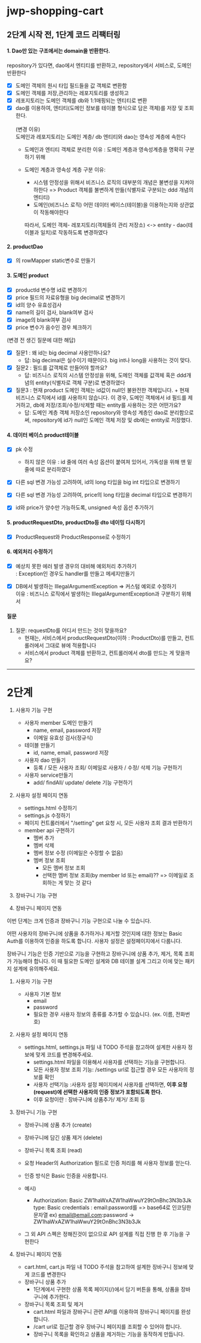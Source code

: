 # jwp-shopping-cart

## 2단계 시작 전, 1단계 코드 리팩터링
#### 1. Dao만 있는 구조에서는 domain을 반환한다. 
   repository가 있다면, dao에서 엔티티를 반환하고, repository에서 서비스로, 도메인 반환한다
   - [x] 도메인 객체의 원시 타입 필드들을 값 객체로 변환함
   - [x] 도메인 객체를 저장,관리하는 레포지토리를 생성하고
   - [x] 레포지토리는 도메인 객체를 db와 1:1매핑되는 엔티티로 변환
   - [x] dao를 이용하여, 엔티티(도메인 정보를 테이블 형식으로 담은 객체)를 저장 및 조회한다.
   </br></br>
   (변경 이유)</br>
   도메인과 레포지토리는 도메인 계층/ db 엔티티와 dao는 영속성 계층에 속한다
     - 도메인과 엔티티 객체로 분리한 이유 : 도메인 계층과 영속성계층을 명확히 구분하기 위해
     - 도메인 계층과 영속성 계층 구분 이유:
         - 시스템 안정성을 위해서 비즈니스 로직의 대부분의 개념은 불변성을 지켜야하한다 => Product 객체를 불변하게 만듦(식별자로 구분되는 ddd 개념의 엔티티)
         - 도메인(비즈니스 로직) 어떤 데이터 베이스(테이블)을 이용하는지와 상관없이 작동해야한다

       따라서, 도메인 객체- 레포지토리(객체들의 관리 저장소) <-> entity - dao(테이블과 일치)로 작동하도록 변경하였다

#### 2. productDao
   - [X] 의 rowMapper static변수로 만들기
    
#### 3. 도메인 product
   - [X] productId 변수명 id로 변경하기
   - [X] price 필드의 자료유형을 big decimal로 변경하기
   - [x] id의 양수 유효성검사
   - [x] name의 길이 검사, blank여부 검사
   - [x] image의 blank여부 검사
   - [x] price 변수가 음수인 경우 체크하기
     
   (변경 전 생긴 질문에 대한 해답)
   - [X] 질문1 : 왜 id는 big decimal 사용안하나요?
     - 답: big decimal은 실수이기 때문이다. big int나 long을 사용하는 것이 맞다.
   - [X] 질문2 : 필드를 값객체로 만들어야 할까요?
     - 답: 비즈니스 로직의 시스템 안정성을 위해, 도메인 객체를 값객체 혹은 ddd개념의 entity(식별자로 객체 구분)로 변경하였다
   - [X] 질문3 : 현재 product 도메인 객체는 id값이 null인 불완전한 객체입니다. + 현재 비즈니스 로직에서 id를 사용하지 않습니다.
     이 경우, 도메인 객체에서 id 필드를 제거하고, db에 저장/조회/수정/삭제할 때는 entity를 사용하는 것은 어떤가요?
     - 답: 도메인 계층 객체 저장소인 repository와 영속성 계층인 dao로 분리함으로써, 
        repository에 id가 null인 도메인 객체 저장 및 db에는 entity로 저장했다.

#### 4. 데이터 베이스 product테이블
   - [x] pk 수정
     - 하지 않은 이유 : id 줄에 여러 속성 옵션이 붙여져 있어서, 가독성을 위해 맨 밑줄에 따로 분리하였다
   - [x] 다른 sql 변경 가능성 고려하여, id의 long 타입을 big int 타입으로 변경하기
   - [x] 다른 sql 변경 가능성 고려하여, price의 long 타입을 decimal 타입으로 변경하기
   - [x] id와 price가 양수만 가능하도록, unsigned 속성 옵션 추가하기


#### 5. productRequestDto, productDto등 dto 네이밍 다시하기
   - [x] ProductRequest와 ProductResponse로 수정하기

#### 6. 예외처리 수정하기
  - [x] 예상치 못한 에러 발생 경우의 대비해 예외처리 추가하기
    </br>: Exception인 경우도 handler를 만들고 메세지만들기
  - [x] DB에서 발생하는 IllegalArgumentException => 커스텀 예외로 수정하기
    </br>이유 : 비즈니스 로직에서 발생하는 IllegalArgumentException과 구분하기 위해서


#### 질문
1. 질문: requestDto를 어디서 만드는 것이 맞을까요?
   - 현재는, 서비스에서 productRequestDto(이하 : ProductDto)를 만들고, 컨트롤러에서 그대로 뷰에 적용합니다
   - 서비스에서 product 객체를 반환하고, 컨트롤러에서 dto를 만드는 게 맞을까요?


---

# 2단계
1. 사용자 기능 구현
   - 사용자 member 도메인 만들기
     - name, email, password 저장
     - 이메일 유효성 검사(정규식)
   - 테이블 만들기
     - id, name, email, password 저장
   - 사용자 dao 만들기
     - 등록 / 모든 사용자 조회/ 이메일로 사용자 / 수정/ 삭제 기능 구현하기
   - 사용자 service만들기
     - add/ findAll/ update/ delete 기능 구현하기
   
2. 사용자 설정 페이지 연동
   - settings.html 수정하기
   - settings.js 수정하기
   - 페이지 컨트롤러에서 "/setting" get 요청 시, 모든 사용자 조회 결과 반환하기
   - member api 구현하기
     - 멤버 추가
     - 멤버 삭제
     - 멤버 정보 수정 (이메일은 수정할 수 없음)
     - 멤버 정보 조회
       - 모든 멤버 정보 조회
       - 선택한 멤버 정보 조회(by member Id 또는 email)?? => 이메일로 조회하는 게 맞는 것 같다

3. 장바구니 기능 구현
4. 장바구니 페이지 연동

이번 단계는 크게 인증과 장바구니 기능 구현으로 나눌 수 있습니다.

어떤 사용자의 장바구니에 상품을 추가하거나 제거할 것인지에 대한 정보는 Basic Auth를 이용하여 인증을 하도록 합니다. 사용자 설정은 설정페이지에서 다룹니다.

장바구니 기능은 인증 기반으로 기능을 구현하고 장바구니에 상품 추가, 제거, 목록 조회가 가능해야 합니다. 이 때 필요한 도메인 설계와 DB 테이블 설계 그리고 이에 맞는 패키지 설계에 유의해주세요.

1. 사용자 기능 구현
   - 사용자 기본 정보
      - email
      - password
      - 필요한 경우 사용자 정보의 종류를 추가할 수 있습니다. (ex. 이름, 전화번호)
   
2. 사용자 설정 페이지 연동
   - settings.html, settings.js 파일 내 TODO 주석을 참고하여 설계한 사용자 정보에 맞게 코드를 변경해주세요. 
     - settings.html 파일을 이용해서 사용자를 선택하는 기능을 구현합니다.
     - 모든 사용자 정보 조회 기능: /settings url로 접근할 경우 모든 사용자의 정보를 확인
     - 사용자 선택기능 :사용자 설정 페이지에서 사용자를 선택하면, **이후 요청(request)에 선택한 사용자의 인증 정보가 포함되도록 한다.** 
     - 이후 요청이란 : 장바구니에 상품추가/ 제거/ 조회 등
       
3. 장바구니 기능 구현
   - 장바구니에 상품 추가 (create)
   - 장바구니에 담긴 상품 제거 (delete)
   - 장바구니 목록 조회 (read)
   
   - 요청 Header의 Authorization 필드로 인증 처리를 해 사용자 정보를 얻는다.
   - 인증 방식은 Basic 인증을 사용합니다.
   
   - 예시)
     - Authorization: Basic ZW1haWxAZW1haWwuY29tOnBhc3N3b3Jk
        type: Basic
        credentials : email:password를  => base64로 인코딩한 문자열
        ex) email@email.com:password -> ZW1haWxAZW1haWwuY29tOnBhc3N3b3Jk
     
   - 그 외 API 스펙은 정해진것이 없으므로 API 설계를 직접 진행 한 후 기능을 구현한다

4. 장바구니 페이지 연동
   - cart.html, cart.js 파일 내 TODO 주석을 참고하여 설계한 장바구니 정보에 맞게 코드를 변경한다
   - 장바구니 상품 추가
     - 1단계에서 구현한 상품 목록 페이지(/)에서 담기 버튼을 통해, 상품을 장바구니에 추가한다.
   - 장바구니 목록 조회 및 제거
     - cart.html 파일과 장바구니 관련 API를 이용하여 장바구니 페이지를 완성합니다.
     - /cart url로 접근할 경우 장바구니 페이지를 조회할 수 있어야 합니다.
     - 장바구니 목록을 확인하고 상품을 제거하는 기능을 동작하게 만듭니다.
